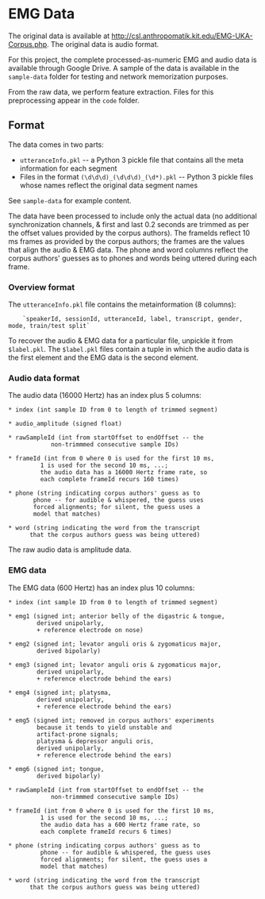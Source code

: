 EMG Data
========

The original data is available at http://csl.anthropomatik.kit.edu/EMG-UKA-Corpus.php. The original data is audio format.

For this project, the complete processed-as-numeric EMG and audio data is available through Google Drive. A sample of the data is available in the `sample-data` folder for testing and network memorization purposes.

From the raw data, we perform feature extraction.  Files for this preprocessing appear in the `code` folder.

Format
------

The data comes in two parts:
* `utteranceInfo.pkl` -- a Python 3 pickle file that contains all the meta information for each segment
* Files in the format `(\d\d\d)_(\d\d\d)_(\d*).pkl` -- Python 3 pickle files whose names reflect the original data segment names

See `sample-data` for example content.

The data have been processed to include only
the actual data (no additional synchronization
channels, & first and last 0.2 seconds are trimmed as 
per the offset values provided by the corpus 
authors).  The frameIds reflect 10 ms frames
as provided by the corpus authors; the frames are
the values that align the audio & EMG data.
The phone and word columns reflect the corpus authors' guesses as to phones and words being uttered during 
each frame.

### Overview format
The `utteranceInfo.pkl` file contains the metainformation (8 columns):

        `speakerId, sessionId, utteranceId, label, transcript, gender, mode, train/test split`
		
To recover the audio & EMG data for 
a particular file, unpickle it from `$label.pkl`.
The `$label.pkl` files contain a tuple in which 
the audio data is the first element and 
the EMG data is the second element.

### Audio data format
The audio data (16000 Hertz) has an index plus 5 columns:

	* index (int sample ID from 0 to length of trimmed segment)

	* audio_amplitude (signed float)

	* rawSampleId (int from startOffset to endOffset -- the
				non-trimmmed consecutive sample IDs)

	* frameId (int from 0 where 0 is used for the first 10 ms, 
			 1 is used for the second 10 ms, ...;
			 the audio data has a 16000 Hertz frame rate, so
			 each complete frameId recurs 160 times)
			 
	* phone (string indicating corpus authors' guess as to 
		   phone -- for audible & whispered, the guess uses
		   forced alignments; for silent, the guess uses a 
		   model that matches)
		   
	* word (string indicating the word from the transcript
		  that the corpus authors guess was being uttered)

The raw audio data is amplitude data.
		  
### EMG data

The EMG data (600 Hertz) has an index plus 10 columns:

	* index (int sample ID from 0 to length of trimmed segment)
	
	* emg1 (signed int; anterior belly of the digastric & tongue,
			derived unipolarly,
			+ reference electrode on nose)
			
	* emg2 (signed int; levator anguli oris & zygomaticus major,
			derived bipolarly)  
			
	* emg3 (signed int; levator anguli oris & zygomaticus major,
			derived unipolarly,
			+ reference electrode behind the ears)
			
	* emg4 (signed int; platysma,
			derived unipolarly,
			+ reference electrode behind the ears)
			
	* emg5 (signed int; removed in corpus authors' experiments 
			because it tends to yield unstable and
			artifact-prone signals;
			platysma & depressor anguli oris,
			derived unipolarly,
			+ reference electrode behind the ears)
			
	* emg6 (signed int; tongue,
			derived bipolarly)
			
	* rawSampleId (int from startOffset to endOffset -- the
				non-trimmmed consecutive sample IDs)
				
	* frameId (int from 0 where 0 is used for the first 10 ms, 
			 1 is used for the second 10 ms, ...;
			 the audio data has a 600 Hertz frame rate, so
			 each complete frameId recurs 6 times)
			 
	* phone (string indicating corpus authors' guess as to 
			 phone -- for audible & whispered, the guess uses
			 forced alignments; for silent, the guess uses a 
			 model that matches)
			 
	* word (string indicating the word from the transcript
		  that the corpus authors guess was being uttered)